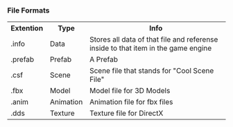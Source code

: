 ### File Formats

<table>
	<tr>
		<th>Extention</th>
		<th>Type</th>
		<th>Info</th>
	</tr>
	<tr>
		<td>.info</td>
		<td>Data</td>
		<td>Stores all data of that file and referense inside to that item in the game engine</td>
	</tr>
	<tr>
		<td>.prefab</td>
		<td>Prefab</td>
		<td>A Prefab</td>
	</tr>
	<tr>
		<td>.csf</td>
		<td>Scene</td>
		<td>Scene file that stands for "Cool Scene File"</td>
	</tr>
	<tr>
		<td>.fbx</td>
		<td>Model</td>
		<td>Model file for 3D Models</td>
	</tr>
	<tr>
		<td>.anim</td>
		<td>Animation</td>
		<td>Animation file for fbx files</td>
	</tr>
	<tr>
		<td>.dds</td>
		<td>Texture</td>
		<td>Texture file for DirectX</td>
	</tr>
</table> 
